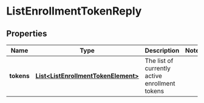 # ListEnrollmentTokenReply

## Properties
Name | Type | Description | Notes
------------ | ------------- | ------------- | -------------
**tokens** | [**List&lt;ListEnrollmentTokenElement&gt;**](ListEnrollmentTokenElement.md) | The list of currently active enrollment tokens | 
